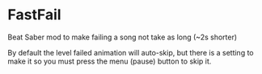 # FastFail
Beat Saber mod to make failing a song not take as long (~2s shorter)

By default the level failed animation will auto-skip, but there is a setting to make it so you must press the menu (pause) button to skip it.
